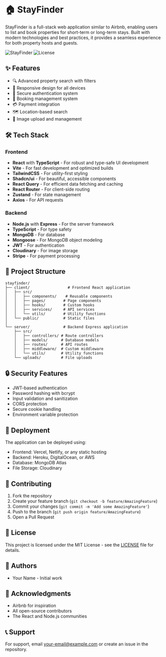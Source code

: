 # 🏠 StayFinder

StayFinder is a full-stack web application similar to Airbnb, enabling users to list and book properties for short-term or long-term stays. Built with modern technologies and best practices, it provides a seamless experience for both property hosts and guests.

![StayFinder](https://img.shields.io/badge/StayFinder-Airbnb%20Clone-blue)
![License](https://img.shields.io/badge/license-MIT-green)

## ✨ Features

- 🔍 Advanced property search with filters
- 📱 Responsive design for all devices
- 🔐 Secure authentication system
- 📅 Booking management system
- 💳 Payment integration
- 🗺️ Location-based search
- 📸 Image upload and management

## 🛠️ Tech Stack

### Frontend
- **React** with **TypeScript** - For robust and type-safe UI development
- **Vite** - For fast development and optimized builds
- **TailwindCSS** - For utility-first styling
- **Shadcn/ui** - For beautiful, accessible components
- **React Query** - For efficient data fetching and caching
- **React Router** - For client-side routing
- **Zustand** - For state management
- **Axios** - For API requests

### Backend
- **Node.js** with **Express** - For the server framework
- **TypeScript** - For type safety
- **MongoDB** - For database
- **Mongoose** - For MongoDB object modeling
- **JWT** - For authentication
- **Cloudinary** - For image storage
- **Stripe** - For payment processing



## 📁 Project Structure

```
stayfinder/
├── client/                 # Frontend React application
│   ├── src/
│   │   ├── components/    # Reusable components
│   │   ├── pages/        # Page components
│   │   ├── hooks/        # Custom hooks
│   │   ├── services/     # API services
│   │   └── utils/        # Utility functions
│   └── public/           # Static files
│
└── server/               # Backend Express application
    ├── src/
    │   ├── controllers/ # Route controllers
    │   ├── models/      # Database models
    │   ├── routes/      # API routes
    │   ├── middleware/  # Custom middleware
    │   └── utils/       # Utility functions
    └── uploads/         # File uploads
```

## 🔒 Security Features

- JWT-based authentication
- Password hashing with bcrypt
- Input validation and sanitization
- CORS protection
- Secure cookie handling
- Environment variable protection

## 🚀 Deployment

The application can be deployed using:
- Frontend: Vercel, Netlify, or any static hosting
- Backend: Heroku, DigitalOcean, or AWS
- Database: MongoDB Atlas
- File Storage: Cloudinary

## 🤝 Contributing

1. Fork the repository
2. Create your feature branch (`git checkout -b feature/AmazingFeature`)
3. Commit your changes (`git commit -m 'Add some AmazingFeature'`)
4. Push to the branch (`git push origin feature/AmazingFeature`)
5. Open a Pull Request

## 📝 License

This project is licensed under the MIT License - see the [LICENSE](LICENSE) file for details.

## 👥 Authors

- Your Name - Initial work

## 🙏 Acknowledgments

- Airbnb for inspiration
- All open-source contributors
- The React and Node.js communities

## 📞 Support

For support, email your-email@example.com or create an issue in the repository. 